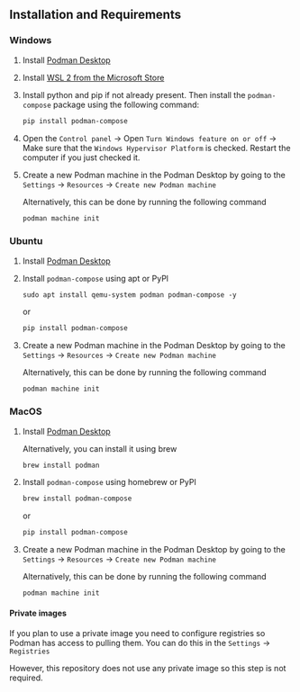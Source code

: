 ## Installation and Requirements

### Windows

1. Install [Podman Desktop](https://podman-desktop.io/downloads/Windows)

2. Install [WSL 2 from the Microsoft Store](https://apps.microsoft.com/store/detail/windows-subsystem-for-linux/9P9TQF7MRM4R)

3. Install python and pip if not already present. Then install the `podman-compose` package using the following command:

   ```bash
   pip install podman-compose
   ```

4. Open the `Control panel` -> Open `Turn Windows feature on or off` -> Make sure that the `Windows Hypervisor Platform` is checked. Restart the computer if you just checked it.

5. Create a new Podman machine in the Podman Desktop by going to the `Settings` -> `Resources` -> `Create new Podman machine`

   Alternatively, this can be done by running the following command

   ```bash
   podman machine init
   ```

### Ubuntu

1. Install [Podman Desktop](https://podman-desktop.io/downloads/Linux)

2. Install `podman-compose` using apt or PyPl

   ```
   sudo apt install qemu-system podman podman-compose -y
   ```

   or

   ```bash
   pip install podman-compose
   ```

3. Create a new Podman machine in the Podman Desktop by going to the `Settings` -> `Resources` -> `Create new Podman machine`

   Alternatively, this can be done by running the following command

   ```bash
   podman machine init
   ```

### MacOS

1. Install [Podman Desktop](https://podman-desktop.io/downloads/MacOS)

   Alternatively, you can install it using brew

   ```
   brew install podman
   ```

2. Install `podman-compose` using homebrew or PyPl

   ```bash
   brew install podman-compose
   ```

   or

   ```bash
   pip install podman-compose
   ```

3. Create a new Podman machine in the Podman Desktop by going to the `Settings` -> `Resources` -> `Create new Podman machine`

   Alternatively, this can be done by running the following command

   ```bash
   podman machine init
   ```

#### Private images

If you plan to use a private image you need to configure registries so Podman has access to pulling them. You can do this in the `Settings` -> `Registries`

However, this repository does not use any private image so this step is not required.
